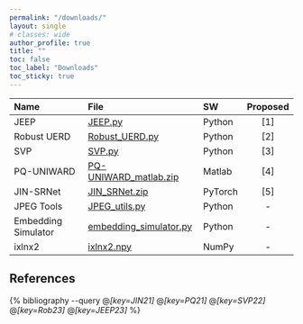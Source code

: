 ```yaml
---
permalink: "/downloads/"
layout: single
# classes: wide
author_profile: true
title: ""
toc: false
toc_label: "Downloads"
toc_sticky: true
---
```


<!-- See also https://github.com/inukshuk/jekyll-scholar to customize your references -->


<!-- Downloads-->

| Name                 | File                                                            | SW      | Proposed |
| :--------------------| :-------------------------------------------------------------- | :-----  | :------: |
| JEEP                 | [JEEP.py](/assets/scripts/JEEP.py)                              | Python  |    [1]    |
| Robust UERD          | [Robust_UERD.py](/assets/scripts/Robust_UERD.py)                | Python  |    [2]    |
| SVP                  | [SVP.py](/assets/scripts/SVP.py)                                | Python  |    [3]   |
| PQ-UNIWARD           | [PQ-UNIWARD_matlab.zip](/assets/scripts/PQ-UNIWARD_matlab.zip)  | Matlab  |    [4]   |
| JIN-SRNet            | [JIN_SRNet.zip](/assets/scripts/JIN_SRNet.zip)                  | PyTorch |    [5]   |
| JPEG Tools           | [JPEG_utils.py](/assets/scripts/JPEG_utils.py)                  | Python  |     -    |
| Embedding Simulator  | [embedding_simulator.py](/assets/scripts/embedding_simulator.py)| Python  |     -    |
| ixlnx2               | [ixlnx2.npy](/assets/scripts/ixlnx2.npy)                        | NumPy   |     -    |

References
----------

{% bibliography --query @*[key=JIN21]* @*[key=PQ21]* @*[key=SVP22]* @*[key=Rob23]* @*[key=JEEP23]* %}
